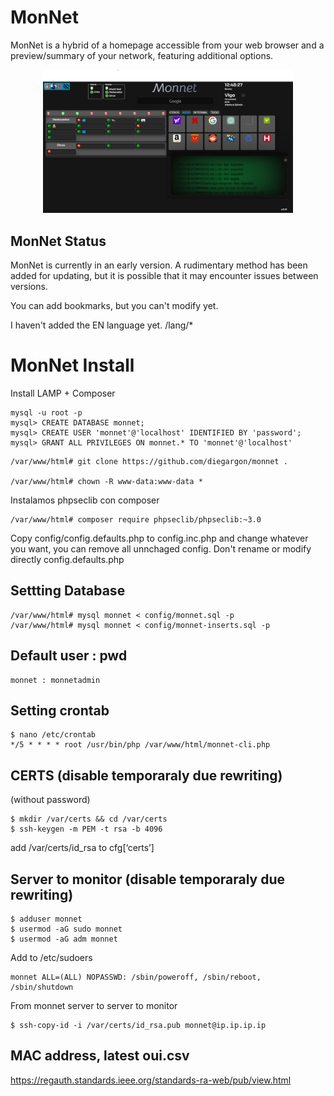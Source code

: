 ###

# MonNet

MonNet is a hybrid of a homepage accessible from your web browser and a preview/summary of your network, featuring additional options.

<p align="center">
<img width="400" src="https://github.com/diegargon/monnet/blob/main/monnet.png?raw=true" width="100%">
</p>

## MonNet Status

MonNet is currently in an early version. A rudimentary method has been added for updating, but it is possible that it may encounter issues between versions.

You can add bookmarks, but you can't modify yet.

I haven't added the EN language yet. /lang/*

# MonNet Install
Install LAMP + Composer

```
mysql -u root -p
mysql> CREATE DATABASE monnet;
mysql> CREATE USER 'monnet'@'localhost' IDENTIFIED BY 'password';
mysql> GRANT ALL PRIVILEGES ON monnet.* TO 'monnet'@'localhost'
```

```
/var/www/html# git clone https://github.com/diegargon/monnet .

/var/www/html# chown -R www-data:www-data *
```
Instalamos phpseclib con composer

```
/var/www/html# composer require phpseclib/phpseclib:~3.0
```

Copy  config/config.defaults.php  to config.inc.php and change whatever you want, you
can remove all unnchaged config. Don't rename or modify directly config.defaults.php

## Settting Database
```
/var/www/html# mysql monnet < config/monnet.sql -p
/var/www/html# mysql monnet < config/monnet-inserts.sql -p
```

## Default user : pwd

```
monnet : monnetadmin
```

## Setting crontab

```
$ nano /etc/crontab
*/5 * * * * root /usr/bin/php /var/www/html/monnet-cli.php
```

## CERTS (disable temporaraly due rewriting)

(without password)
```
$ mkdir /var/certs && cd /var/certs 
$ ssh-keygen -m PEM -t rsa -b 4096
```



add /var/certs/id_rsa to cfg[‘certs’] 

## Server to monitor (disable temporaraly due rewriting)

```
$ adduser monnet
$ usermod -aG sudo monnet
$ usermod -aG adm monnet
```

Add to /etc/sudoers

```
monnet ALL=(ALL) NOPASSWD: /sbin/poweroff, /sbin/reboot, /sbin/shutdown
```

From monnet server to server to monitor

```
$ ssh-copy-id -i /var/certs/id_rsa.pub monnet@ip.ip.ip.ip
```


## MAC address, latest oui.csv
https://regauth.standards.ieee.org/standards-ra-web/pub/view.html